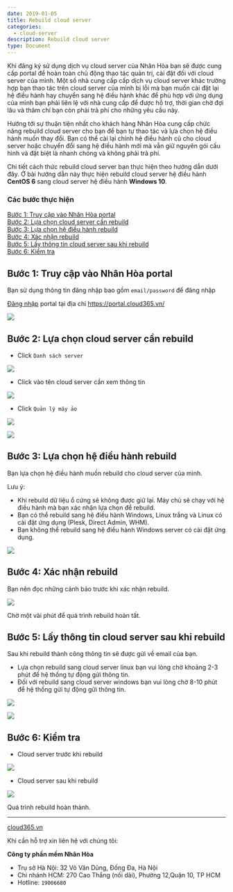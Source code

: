 ```yaml
---
date: 2019-01-05
title: Rebuild cloud server
categories:
  - cloud-server
description: Rebuild cloud server
type: Document
---
```


Khi đăng ký sử dụng dịch vụ cloud server của Nhân Hòa bạn sẽ được cung cấp portal để hoàn toàn chủ động thao tác quản trị, cài đặt đối với cloud server của mình. Một số nhà cung cấp cấp dịch vụ cloud server khác trường hợp bạn thao tác trên cloud server của mình bị lỗi mà bạn muốn cài đặt lại hệ điều hành hay chuyển sang hệ điều hành khác để phù hợp với ứng dụng của mình bạn phải liên lệ với nhà cung cấp để được hỗ trợ, thời gian chờ đợi lâu và thâm chí bạn còn phải trả phí cho những yêu cầu này.

Hướng tới sự thuận tiện nhất cho khách hàng Nhân Hòa cung cấp chức năng rebuild cloud server cho bạn để bạn tự thao tác và lựa chọn hệ điều hành muốn thay đổi. Bạn có thể cài lại chính hệ điều hành cũ cho cloud server hoặc chuyển đổi sang hệ điều hành mới mà vẫn giữ nguyên gói cấu hình và đặt biệt là nhanh chóng và không phải trả phí.

Chi tiết cách thức rebuild cloud server bạn thực hiện theo hướng dẫn dưới đây. Ở bài hướng dẫn này thực hiện rebuild cloud server hệ điều hành **CentOS 6** sang cloud server hệ điều hành **Windows 10**.

### Các bước thực hiện

[Bước 1: Truy cập vào Nhân Hòa portal](#truycap)<br>
[Bước 2: Lựa chọn cloud server cần rebuild](#chon)<br>
[Bước 3: Lựa chọn hệ điều hành rebuild](#os)<br>
[Bước 4: Xác nhận rebuild](#xacnhan)<br>
[Bước 5: Lấy thông tin cloud server sau khi rebuild](#thongtin)<br>
[Bước 6: Kiểm tra](#kiemtra)<br>

<a name="truycap"></a>
## Bước 1: Truy cập vào Nhân Hòa portal

Bạn sử dụng thông tin đăng nhập bao gồm `email/password` để đăng nhập

<a href="https://support.cloud365.vn/account-settings/dang-nhap-portal/" target="_blank">Đăng nhập</a> portal tại địa chỉ <a href="https://portal.cloud365.vn/" target="_blank">https://portal.cloud365.vn/</a>

![](/images/img-rebuild-vps/Screenshot_568.png)

<a name="chon"></a>
## Bước 2: Lựa chọn cloud server cần rebuild

+ Click `Danh sách server`

![](/images/img-rebuild-vps/Screenshot_569.png)

+ Click vào tên cloud server cần xem thông tin

![](/images/img-rebuild-vps/Screenshot_570.png)

+ Click `Quản lý máy ảo`

![](/images/img-rebuild-vps/Screenshot_571.png)

![](/images/img-rebuild-vps/Screenshot_574.png)

<a name="os"></a>
## Bước 3: Lựa chọn hệ điều hành rebuild

Bạn lựa chọn hệ điều hành muốn rebuild cho cloud server của mình.

Lưu ý: 
+ Khi rebuild dữ liệu ổ cứng sẽ không được giữ lại. Máy chủ sẽ chạy với hệ điều hành mà bạn xác nhận lựa chọn để rebuild.<br>
+ Bạn có thể rebuild sang hệ điều hành Windows, Linux trắng và Linux có cài đặt ứng dụng (Plesk, Direct Admin, WHM).<br>
+ Bạn không thể rebuild sang hệ điều hành Windows server có cài đặt ứng dụng.

![](/images/img-rebuild-vps/Screenshot_575.png)

<a name="xacnhan"></a>
## Bước 4: Xác nhận rebuild

Bạn nên đọc những cảnh bảo trước khi xác nhận rebuild.

![](/images/img-rebuild-vps/Screenshot_576.png)

Chờ một vài phút để quá trình rebuild hoàn tất. 

<a name="thongtin"></a>
## Bước 5: Lấy thông tin cloud server sau khi rebuild

Sau khi rebuild thành công thông tin sẽ được gửi về email của bạn.<br>
+ Lựa chọn rebuild sang cloud server linux bạn vui lòng chờ khoảng 2-3 phút để hệ thống tự động gửi thông tin.<br>
+ Đối với rebuild sang cloud server windows bạn vui lòng chờ 8-10 phút để hệ thống gửi tự động gửi thông tin.

![](/images/img-rebuild-vps/Screenshot_577.png)

![](/images/img-rebuild-vps/Screenshot_578.png)

<a name="kiemtra"></a>
## Bước 6: Kiểm tra

+ Cloud server trước khi rebuild

![](/images/img-rebuild-vps/Screenshot_572.png)

+ Cloud server sau khi rebuild

![](/images/img-rebuild-vps/Screenshot_579.png)

Quá trình rebuild hoàn thành.

---
<a href="https://cloud365.vn/" target="_blank">cloud365.vn</a>

Khi cần hỗ trợ xin liên hệ với chúng tôi:

**Công ty phần mềm Nhân Hòa**
- Trụ sở Hà Nội: 32 Võ Văn Dũng, Đống Đa, Hà Nội
- Chi nhánh HCM: 270 Cao Thắng (nối dài), Phường 12,Quận 10, TP HCM
- Hotline: `19006680`



